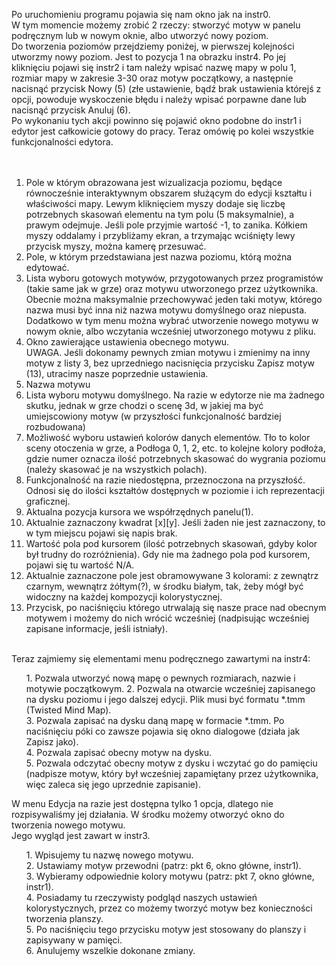 Po uruchomieniu programu pojawia się nam okno jak na instr0.</br>
W tym momencie możemy zrobić 2 rzeczy: stworzyć motyw w panelu podręcznym lub w nowym oknie, albo utworzyć nowy poziom.</br>
Do tworzenia poziomów przejdziemy poniżej, w pierwszej kolejności utworzmy nowy poziom. Jest to pozycja 1 na obrazku instr4. Po jej kliknięciu pojawi się instr2 i tam należy wpisać nazwę mapy w polu 1, rozmiar mapy w zakresie 3-30 oraz motyw początkowy, a następnie nacisnąć przycisk Nowy (5) (złe ustawienie, bądź brak ustawienia którejś z opcji, powoduje wyskoczenie błędu i należy wpisać porpawne dane lub nacisnąć przycisk Anuluj (6).</br>
Po wykonaniu tych akcji powinno się pojawić okno podobne do instr1 i edytor jest całkowicie gotowy do pracy. Teraz omówię po kolei wszystkie funkcjonalności edytora.</br>
</br></br>

1. Pole w którym obrazowana jest wizualizacja poziomu, będące równocześnie interaktywnym obszarem służącym do edycji kształtu i właściwości mapy. Lewym kliknięciem myszy dodaje się liczbę potrzebnych skasowań elementu na tym polu (5 maksymalnie), a prawym odejmuje. Jeśli pole przyjmie wartość -1, to zanika. Kółkiem myszy oddalamy i przybliżamy ekran, a trzymając wciśnięty lewy przycisk myszy, można kamerę przesuwać.</br>
2. Pole, w którym przedstawiana jest nazwa poziomu, którą można edytować.</br>
3. Lista wyboru gotowych motywów, przygotowanych przez programistów (takie same jak w grze) oraz motywu utworzonego przez użytkownika. Obecnie można maksymalnie przechowywać jeden taki motyw, którego nazwa musi być inna niż nazwa motywu domyślnego oraz niepusta. Dodatkowo w tym menu można wybrać utworzenie nowego motywu w nowym oknie, albo wczytania wcześniej utworzonego motywu z pliku.</br>
4. Okno zawierające ustawienia obecnego motywu.</br>
	UWAGA. Jeśli dokonamy pewnych zmian motywu i zmienimy na inny motyw z listy 3, bez uprzedniego nacisnięcia przycisku Zapisz motyw (13), utracimy nasze poprzednie ustawienia.</br>
5. Nazwa motywu</br>
6. Lista wyboru motywu domyślnego. Na razie w edytorze nie ma żadnego skutku, jednak w grze chodzi o scenę 3d, w jakiej ma być umiejscowiony motyw (w przyszłości funkcjonalność bardziej rozbudowana)
7. Możliwość wyboru ustawień kolorów danych elementów. Tło to kolor sceny otoczenia w grze, a Podłoga 0, 1, 2, etc. to kolejne kolory podłoża, gdzie numer oznacza ilość potrzebnych skasować do wygrania poziomu (należy skasować je na wszystkich polach).</br>
8. Funkcjonalność na razie niedostępna, przeznoczona na przyszłość. Odnosi się do ilości kształtów dostępnych w poziomie i ich reprezentacji graficznej.</br>
9. Aktualna pozycja kursora we współrzędnych panelu(1).</br>
10. Aktualnie zaznaczony kwadrat [x][y]. Jeśli żaden nie jest zaznaczony, to w tym miejscu pojawi się napis brak.</br>
11. Wartość pola pod kursorem (ilość potrzebnych skasowań, gdyby kolor był trudny do rozróżnienia). Gdy nie ma żadnego pola pod kursorem, pojawi się tu wartość N/A.</br>
12. Aktualnie zaznaczone pole jest obramowywane 3 kolorami: z zewnątrz czarnym, wewnątrz żółtym(?), w środku białym, tak, żeby mógł być widoczny na każdej kompozycji kolorystycznej.</br>
13. Przycisk, po naciśnięciu którego utrwalają się nasze prace nad obecnym motywem i możemy do nich wrócić wcześniej (nadpisując wcześniej zapisane informacje, jeśli istniały).</br>
</br>
Teraz zajmiemy się elementami menu podręcznego zawartymi na instr4:</br><ul>
1. Pozwala utworzyć nową mapę o pewnych rozmiarach, nazwie i motywie początkowym.
2. Pozwala na otwarcie wcześniej zapisanego na dysku poziomu i jego dalszej edycji. Plik musi być formatu *.tmm (Twisted Mind Map).</br>
3. Pozwala zapisać na dysku daną mapę w formacie *.tmm. Po naciśnięciu póki co zawsze pojawia się okno dialogowe (działa jak Zapisz jako).</br>
4. Pozwala zapisać obecny motyw na dysku.</br>
5. Pozwala odczytać obecny motyw z dysku i wczytać go do pamięciu (nadpisze motyw, który był wcześniej zapamiętany przez użytkownika, więc zaleca się jego uprzednie zapisanie).</br>
</ul>
W menu Edycja na razie jest dostępna tylko 1 opcja, dlatego nie rozpisywaliśmy jej działania. W środku możemy otworzyć okno do tworzenia nowego motywu.</br>
Jego wygląd jest zawart w instr3.</br><ul>
1. Wpisujemy tu nazwę nowego motywu.</br>
2. Ustawiamy motyw przewodni (patrz: pkt 6, okno główne, instr1).</br>
3. Wybieramy odpowiednie kolory motywu (patrz: pkt 7, okno główne, instr1).</br>
4. Posiadamy tu rzeczywisty podgląd naszych ustawień kolorystycznych, przez co możemy tworzyć motyw bez konieczności tworzenia planszy.</br>
5. Po naciśnięciu tego przycisku motyw jest stosowany do planszy i zapisywany w pamięci.</br>
6. Anulujemy wszelkie dokonane zmiany.</br>
</ul>
